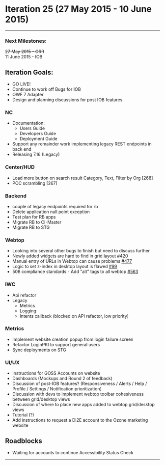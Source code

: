 # Iteration 25 (27 May 2015 - 10 June 2015)

*** 
### Next Milestones:
~~27 May 2015 - ORR~~
<br>11 June 2015 - IOB

## Iteration Goals:
* GO LIVE!
* Continue to work off Bugs for IOB
* OWF 7 Adapter
* Design and planning discussions for post IOB features


### NC 
* Documentation:
   * Users Guide
   * Developers Guide
   * Deployment Guide
* Support any remainder work implementing legacy REST endpoints in back end
* Releasing 7.16 (Legacy)

### Center/HUD
* Load more button on search result Category, Text, Filter by Org [268]
* POC scrambling [267]


### Backend
* couple of legacy endpoints required for rb
* Delete application null point exception
* Test plan for RB apps
* Migrate RB to CI-Master
* Migrate RB to STG

### Webtop

* Looking into several other bugs to finish but need to discuss further
* Newly added widgets are hard to find in grid layout [#420](http://github.com/ozone-development/ozp-webtop/issues/420)
* Manual entry of URLs in Webtop can cause problems [#477](http://github.com/ozone-development/ozp-webtop/issues/477)
* Logic to set z-index in desktop layout is flawed [#99](http://github.com/ozone-development/ozp-webtop/issues/99)
* 508 compliance standards - Add "alt" tags to all webtop [#563](http://github.com/ozone-development/ozp-webtop/issues/563)

### IWC
* Api refactor
* Legacy
    * Metrics
    * Logging
    * Intents callback (blocked on API refactor, low priority)

### Metrics
* Implement website creation popup from login failure screen
* Refactor LoginPKI to support general users
* Sync deployments on STG

### UI/UX
* Instructions for GOSS Accounts on website
* Dashboards (Mockups and Round 2 of feedback)
* Discussion of post-IOB features? (Responsiveness / Alerts / Help / Profile / Settings / Notification prioritization)
* Discussion with devs to implement webtop toolbar cohesiveness between grid/desktop views
* Discussion of where to place new apps added to webtop grid/desktop views
* Tutorial (?)
* Add instructions to request a DI2E account to the Ozone marketing website

## Roadblocks
* Waiting for accounts to continue Accessibility Status Check

***